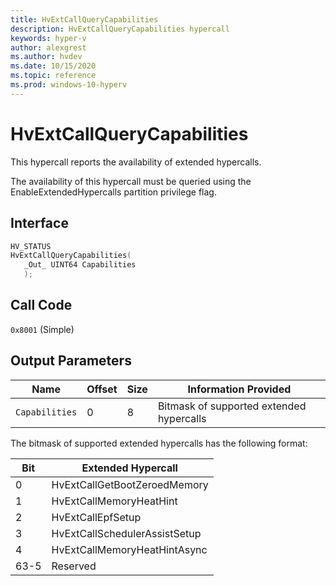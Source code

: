 ```yaml
---
title: HvExtCallQueryCapabilities
description: HvExtCallQueryCapabilities hypercall
keywords: hyper-v
author: alexgrest
ms.author: hvdev
ms.date: 10/15/2020
ms.topic: reference
ms.prod: windows-10-hyperv
---
```


# HvExtCallQueryCapabilities

This hypercall reports the availability of extended hypercalls.

The availability of this hypercall must be queried using the EnableExtendedHypercalls partition privilege flag.

## Interface

 ```c
HV_STATUS
HvExtCallQueryCapabilities(
    _Out_ UINT64 Capabilities
    );
 ```

## Call Code

`0x8001` (Simple)

## Output Parameters

| Name                    | Offset     | Size     | Information Provided                      |
|-------------------------|------------|----------|-------------------------------------------|
| `Capabilities`          | 0          | 8        | Bitmask of supported extended hypercalls                          |

The bitmask of supported extended hypercalls has the following format:

| Bit     | Extended Hypercall                                          |
|---------|-------------------------------------------------------------|
| 0       | HvExtCallGetBootZeroedMemory                                |
| 1       | HvExtCallMemoryHeatHint                                     |
| 2       | HvExtCallEpfSetup                                           |
| 3       | HvExtCallSchedulerAssistSetup                               |
| 4       | HvExtCallMemoryHeatHintAsync                                |
| 63-5    | Reserved                                                    |
